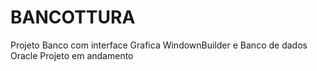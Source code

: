 # BANCOTTURA

Projeto Banco com interface Grafica WindownBuilder e Banco de dados Oracle
Projeto em andamento
